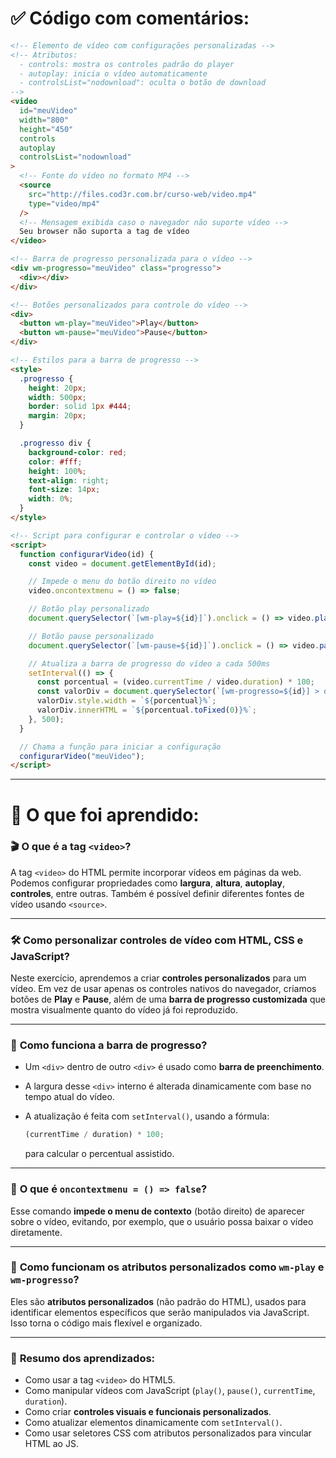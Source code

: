 # ✅ Código com comentários:

```html
<!-- Elemento de vídeo com configurações personalizadas -->
<!-- Atributos:
  - controls: mostra os controles padrão do player
  - autoplay: inicia o vídeo automaticamente
  - controlsList="nodownload": oculta o botão de download
-->
<video
  id="meuVideo"
  width="800"
  height="450"
  controls
  autoplay
  controlsList="nodownload"
>
  <!-- Fonte do vídeo no formato MP4 -->
  <source
    src="http://files.cod3r.com.br/curso-web/video.mp4"
    type="video/mp4"
  />
  <!-- Mensagem exibida caso o navegador não suporte vídeo -->
  Seu browser não suporta a tag de vídeo
</video>

<!-- Barra de progresso personalizada para o vídeo -->
<div wm-progresso="meuVideo" class="progresso">
  <div></div>
</div>

<!-- Botões personalizados para controle do vídeo -->
<div>
  <button wm-play="meuVideo">Play</button>
  <button wm-pause="meuVideo">Pause</button>
</div>

<!-- Estilos para a barra de progresso -->
<style>
  .progresso {
    height: 20px;
    width: 500px;
    border: solid 1px #444;
    margin: 20px;
  }

  .progresso div {
    background-color: red;
    color: #fff;
    height: 100%;
    text-align: right;
    font-size: 14px;
    width: 0%;
  }
</style>

<!-- Script para configurar e controlar o vídeo -->
<script>
  function configurarVideo(id) {
    const video = document.getElementById(id);

    // Impede o menu do botão direito no vídeo
    video.oncontextmenu = () => false;

    // Botão play personalizado
    document.querySelector(`[wm-play=${id}]`).onclick = () => video.play();

    // Botão pause personalizado
    document.querySelector(`[wm-pause=${id}]`).onclick = () => video.pause();

    // Atualiza a barra de progresso do vídeo a cada 500ms
    setInterval(() => {
      const porcentual = (video.currentTime / video.duration) * 100;
      const valorDiv = document.querySelector(`[wm-progresso=${id}] > div`);
      valorDiv.style.width = `${porcentual}%`;
      valorDiv.innerHTML = `${porcentual.toFixed(0)}%`;
    }, 500);
  }

  // Chama a função para iniciar a configuração
  configurarVideo("meuVideo");
</script>
```

---

# 📘 O que foi aprendido:

### 🎬 **O que é a tag `<video>`?**

A tag `<video>` do HTML permite incorporar vídeos em páginas da web. Podemos configurar propriedades como **largura**, **altura**, **autoplay**, **controles**, entre outras. Também é possível definir diferentes fontes de vídeo usando `<source>`.

---

### 🛠️ **Como personalizar controles de vídeo com HTML, CSS e JavaScript?**

Neste exercício, aprendemos a criar **controles personalizados** para um vídeo. Em vez de usar apenas os controles nativos do navegador, criamos botões de **Play** e **Pause**, além de uma **barra de progresso customizada** que mostra visualmente quanto do vídeo já foi reproduzido.

---

### 🔁 **Como funciona a barra de progresso?**

- Um `<div>` dentro de outro `<div>` é usado como **barra de preenchimento**.
- A largura desse `<div>` interno é alterada dinamicamente com base no tempo atual do vídeo.
- A atualização é feita com `setInterval()`, usando a fórmula:

  ```js
  (currentTime / duration) * 100;
  ```

  para calcular o percentual assistido.

---

### 🧠 **O que é `oncontextmenu = () => false`?**

Esse comando **impede o menu de contexto** (botão direito) de aparecer sobre o vídeo, evitando, por exemplo, que o usuário possa baixar o vídeo diretamente.

---

### 🧩 **Como funcionam os atributos personalizados como `wm-play` e `wm-progresso`?**

Eles são **atributos personalizados** (não padrão do HTML), usados para identificar elementos específicos que serão manipulados via JavaScript. Isso torna o código mais flexível e organizado.

---

### 🎯 **Resumo dos aprendizados:**

- Como usar a tag `<video>` do HTML5.
- Como manipular vídeos com JavaScript (`play()`, `pause()`, `currentTime`, `duration`).
- Como criar **controles visuais e funcionais personalizados**.
- Como atualizar elementos dinamicamente com `setInterval()`.
- Como usar seletores CSS com atributos personalizados para vincular HTML ao JS.

